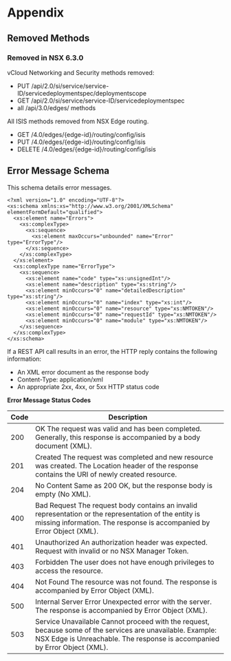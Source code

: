 # Appendix

## Removed Methods

### Removed in NSX 6.3.0

vCloud Networking and Security methods removed:
* PUT /api/2.0/si/service/service-ID/servicedeploymentspec/deploymentscope
* GET /api/2.0/si/service/service-ID/servicedeploymentspec
* all /api/3.0/edges/ methods

All ISIS methods removed from NSX Edge routing.
* GET /4.0/edges/{edge-id}/routing/config/isis
* PUT /4.0/edges/{edge-id}/routing/config/isis
* DELETE /4.0/edges/{edge-id}/routing/config/isis

## Error Message Schema

This schema details error messages.

```
<?xml version="1.0" encoding="UTF-8"?>
<xs:schema xmlns:xs="http://www.w3.org/2001/XMLSchema" elementFormDefault="qualified">
  <xs:element name="Errors">
   	<xs:complexType>
      <xs:sequence>
        <xs:element maxOccurs="unbounded" name="Error" type="ErrorType"/>
      </xs:sequence>
    </xs:complexType>
  </xs:element>
  <xs:complexType name="ErrorType">
    <xs:sequence>
      <xs:element name="code" type="xs:unsignedInt"/>
      <xs:element name="description" type="xs:string"/>
      <xs:element minOccurs="0" name="detailedDescription" type="xs:string"/>
      <xs:element minOccurs="0" name="index" type="xs:int"/>
      <xs:element minOccurs="0" name="resource" type="xs:NMTOKEN"/>
      <xs:element minOccurs="0" name="requestId" type="xs:NMTOKEN"/>
      <xs:element minOccurs="0" name="module" type="xs:NMTOKEN"/>
    </xs:sequence>
  </xs:complexType>
</xs:schema>
```

If a REST API call results in an error, the HTTP reply contains the following information:
* An XML error document as the response body
* Content-Type: application/xml
* An appropriate 2xx, 4xx, or 5xx HTTP status code

**Error Message Status Codes**

Code | Description
-----|------------
200 | OK The request was valid and has been completed. Generally, this response is accompanied by a body document (XML).
201 | Created The request was completed and new resource was created. The Location header of the response contains the URI of newly created resource. 
204 | No Content Same as 200 OK, but the response body is empty (No XML).
400 | Bad Request The request body contains an invalid representation or the representation of the entity is missing information. The response is accompanied by Error Object (XML). 
401 | Unauthorized An authorization header was expected. Request with invalid or no NSX Manager Token.
403 | Forbidden The user does not have enough privileges to access the resource.
404 | Not Found The resource was not found. The response is accompanied by Error Object (XML). 
500 | Internal Server Error Unexpected error with the server. The response is accompanied by Error Object (XML). 
503 | Service Unavailable Cannot proceed with the request, because some of the services are unavailable. Example: NSX Edge is Unreachable. The response is accompanied by Error Object (XML). 

